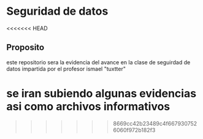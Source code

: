 # Seguridad de datos
<<<<<<< HEAD


## Proposito
este repositorio sera la evidencia del avance en la clase de seguirdad de datos impartida por el profesor ismael "tuxtter"

se iran subiendo algunas evidencias asi como archivos informativos 
=======
>>>>>>> 8669cc42b23489c4f6679307526060f972b182f3
